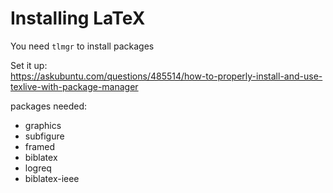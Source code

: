 # Installing LaTeX

You need `tlmgr` to install packages

Set it up:  
https://askubuntu.com/questions/485514/how-to-properly-install-and-use-texlive-with-package-manager

packages needed:
- graphics
- subfigure
- framed
- biblatex
- logreq
- biblatex-ieee
